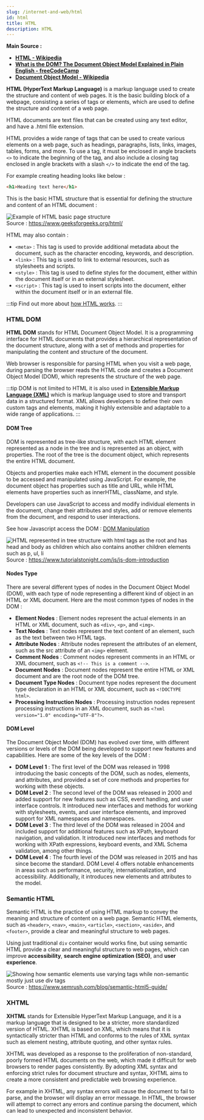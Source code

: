 ```yaml
---
slug: /internet-and-web/html
id: html
title: HTML
description: HTML
---
```


**Main Source :**

- **[HTML - Wikipedia](https://en.wikipedia.org/wiki/HTML)**
- **[What is the DOM? The Document Object Model Explained in Plain English - freeCodeCamp](https://www.freecodecamp.org/news/what-is-the-dom-explained-in-plain-english/)**
- **[Document Object Model - Wikipedia](https://en.wikipedia.org/wiki/Document_Object_Model)**

**HTML (HyperText Markup Language)** is a markup language used to create the structure and content of web pages. It is the basic building block of a webpage, consisting a series of tags or elements, which are used to define the structure and content of a web page.

HTML documents are text files that can be created using any text editor, and have a .html file extension.

HTML provides a wide range of tags that can be used to create various elements on a web page, such as headings, paragraphs, lists, links, images, tables, forms, and more. To use a tag, it must be enclosed in angle brackets `<>` to indicate the beginning of the tag, and also include a closing tag enclosed in angle brackets with a slash `</>` to indicate the end of the tag.

For example creating heading looks like below :

```html
<h1>Heading text here</h1>
```

This is the basic HTML structure that is essential for defining the structure and content of an HTML document :

![Example of HTML basic page structure](./html-example.png)  
Source : https://www.geeksforgeeks.org/html/

HTML may also contain :

- `<meta>` : This tag is used to provide additional metadata about the document, such as the character encoding, keywords, and description.
- `<link>` : This tag is used to link to external resources, such as stylesheets and scripts.
- `<style>` : This tag is used to define styles for the document, either within the document itself or in an external stylesheet.
- `<script>` : This tag is used to insert scripts into the document, either within the document itself or in an external file.

:::tip
Find out more about [how HTML works](/internet-and-web/web-browser#page-rendering).
:::

### HTML DOM

**HTML DOM** stands for HTML Document Object Model. It is a programming interface for HTML documents that provides a hierarchical representation of the document structure, along with a set of methods and properties for manipulating the content and structure of the document.

Web browser is responsible for parsing HTML when you visit a web page, during parsing the browser reads the HTML code and creates a Document Object Model (DOM), which represents the structure of the web page.

:::tip
DOM is not limited to HTML it is also used in **[Extensible Markup Language (XML)](/digital-media-processing/xml)** which is markup language used to store and transport data in a structured format. XML allows developers to define their own custom tags and elements, making it highly extensible and adaptable to a wide range of applications.
:::

#### DOM Tree

DOM is represented as tree-like structure, with each HTML element represented as a node in the tree and is represented as an object, with properties. The root of the tree is the document object, which represents the entire HTML document.

Objects and properties make each HTML element in the document possible to be accessed and manipulated using JavaScript. For example, the document object has properties such as title and URL, while HTML elements have properties such as innerHTML, className, and style.

Developers can use JavaScript to access and modify individual elements in the document, change their attributes and styles, add or remove elements from the document, and respond to user interactions.

See how Javascript access the DOM : [DOM Manipulation](/internet-and-web/html-css-javascript#dom-manipulation)

![HTML represented in tree structure with html tags as the root and has head and body as children which also contains another children elements such as p, ul, li](./dom-tree.png)  
Source : https://www.tutorialstonight.com/js/js-dom-introduction

#### Nodes Type

There are several different types of nodes in the Document Object Model (DOM), with each type of node representing a different kind of object in an HTML or XML document. Here are the most common types of nodes in the DOM :

- **Element Nodes** : Element nodes represent the actual elements in an HTML or XML document, such as `<div>`, `<p>`, and `<img>`.
- **Text Nodes** : Text nodes represent the text content of an element, such as the text between two HTML tags.
- **Attribute Nodes** : Attribute nodes represent the attributes of an element, such as the src attribute of an `<img>` element.
- **Comment Nodes** : Comment nodes represent comments in an HTML or XML document, such as `<!-- This is a comment -->`.
- **Document Nodes** : Document nodes represent the entire HTML or XML document and are the root node of the DOM tree.
- **Document Type Nodes** : Document type nodes represent the document type declaration in an HTML or XML document, such as `<!DOCTYPE html>`.
- **Processing Instruction Nodes** : Processing instruction nodes represent processing instructions in an XML document, such as `<?xml version="1.0" encoding="UTF-8"?>`.

#### DOM Level

The Document Object Model (DOM) has evolved over time, with different versions or levels of the DOM being developed to support new features and capabilities. Here are some of the key levels of the DOM :

- **DOM Level 1** : The first level of the DOM was released in 1998 introducing the basic concepts of the DOM, such as nodes, elements, and attributes, and provided a set of core methods and properties for working with these objects.
- **DOM Level 2** : The second level of the DOM was released in 2000 and added support for new features such as CSS, event handling, and user interface controls. It introduced new interfaces and methods for working with stylesheets, events, and user interface elements, and improved support for XML namespaces and namespaces.
- **DOM Level 3** : The third level of the DOM was released in 2004 and included support for additional features such as XPath, keyboard navigation, and validation. It introduced new interfaces and methods for working with XPath expressions, keyboard events, and XML Schema validation, among other things.
- **DOM Level 4** : The fourth level of the DOM was released in 2015 and has since become the standard. DOM Level 4 offers notable enhancements in areas such as performance, security, internationalization, and accessibility. Additionally, it introduces new elements and attributes to the model.

### Semantic HTML

Semantic HTML is the practice of using HTML markup to convey the meaning and structure of content on a web page. Semantic HTML elements, such as `<header>`, `<nav>`, `<main>`, `<article>`, `<section>`, `<aside>`, and `<footer>`, provide a clear and meaningful structure to web pages.

Using just traditional `div` container would works fine, but using semantic HTML provide a clear and meaningful structure to web pages, which can improve **accessibility**, **search engine optimization (SEO)**, and **user experience**.

![Showing how semantic elements use varying tags while non-semantic mostly just use div tags](./semantic-html.png)  
Source : https://www.semrush.com/blog/semantic-html5-guide/

### XHTML

**XHTML** stands for Extensible HyperText Markup Language, and it is a markup language that is designed to be a stricter, more standardized version of HTML. XHTML is based on XML, which means that it is syntactically stricter than HTML and conforms to the rules of XML syntax such as element nesting, attribute quoting, and other syntax rules.

XHTML was developed as a response to the proliferation of non-standard, poorly formed HTML documents on the web, which made it difficult for web browsers to render pages consistently. By adopting XML syntax and enforcing strict rules for document structure and syntax, XHTML aims to create a more consistent and predictable web browsing experience.

For example in XHTML, any syntax errors will cause the document to fail to parse, and the browser will display an error message. In HTML, the browser will attempt to correct any errors and continue parsing the document, which can lead to unexpected and inconsistent behavior.
